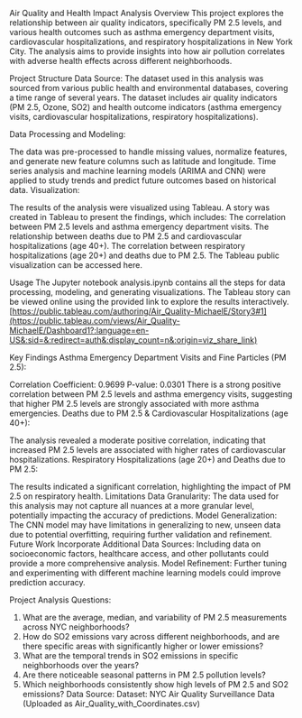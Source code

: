 Air Quality and Health Impact Analysis
Overview
This project explores the relationship between air quality indicators, specifically PM 2.5 levels, and various health outcomes such as asthma emergency department visits, cardiovascular hospitalizations, and respiratory hospitalizations in New York City. The analysis aims to provide insights into how air pollution correlates with adverse health effects across different neighborhoods.

Project Structure
Data Source: The dataset used in this analysis was sourced from various public health and environmental databases, covering a time range of several years. The dataset includes air quality indicators (PM 2.5, Ozone, SO2) and health outcome indicators (asthma emergency visits, cardiovascular hospitalizations, respiratory hospitalizations).

Data Processing and Modeling:

The data was pre-processed to handle missing values, normalize features, and generate new feature columns such as latitude and longitude.
Time series analysis and machine learning models (ARIMA and CNN) were applied to study trends and predict future outcomes based on historical data.
Visualization:

The results of the analysis were visualized using Tableau. A story was created in Tableau to present the findings, which includes:
The correlation between PM 2.5 levels and asthma emergency department visits.
The relationship between deaths due to PM 2.5 and cardiovascular hospitalizations (age 40+).
The correlation between respiratory hospitalizations (age 20+) and deaths due to PM 2.5.
The Tableau public visualization can be accessed here.

Usage
The Jupyter notebook analysis.ipynb contains all the steps for data processing, modeling, and generating visualizations.
The Tableau story can be viewed online using the provided link to explore the results interactively.
[https://public.tableau.com/authoring/Air_Quality-MichaelE/Story3#1](https://public.tableau.com/views/Air_Quality-MichaelE/Dashboard1?:language=en-US&:sid=&:redirect=auth&:display_count=n&:origin=viz_share_link)

Key Findings
Asthma Emergency Department Visits and Fine Particles (PM 2.5):

Correlation Coefficient: 0.9699
P-value: 0.0301
There is a strong positive correlation between PM 2.5 levels and asthma emergency visits, suggesting that higher PM 2.5 levels are strongly associated with more asthma emergencies.
Deaths due to PM 2.5 & Cardiovascular Hospitalizations (age 40+):

The analysis revealed a moderate positive correlation, indicating that increased PM 2.5 levels are associated with higher rates of cardiovascular hospitalizations.
Respiratory Hospitalizations (age 20+) and Deaths due to PM 2.5:

The results indicated a significant correlation, highlighting the impact of PM 2.5 on respiratory health.
Limitations
Data Granularity: The data used for this analysis may not capture all nuances at a more granular level, potentially impacting the accuracy of predictions.
Model Generalization: The CNN model may have limitations in generalizing to new, unseen data due to potential overfitting, requiring further validation and refinement.
Future Work
Incorporate Additional Data Sources: Including data on socioeconomic factors, healthcare access, and other pollutants could provide a more comprehensive analysis.
Model Refinement: Further tuning and experimenting with different machine learning models could improve prediction accuracy.

Project Analysis Questions:
1. What are the average, median, and variability of PM 2.5 measurements 
across NYC neighborhoods?
2. How do SO2 emissions vary across different neighborhoods, and are there 
specific areas with significantly higher or lower emissions?
3. What are the temporal trends in SO2 emissions in specific neighborhoods 
over the years?
4. Are there noticeable seasonal patterns in PM 2.5 pollution levels?
5. Which neighborhoods consistently show high levels of PM 2.5 and SO2 
emissions?
Data Source:
Dataset: NYC Air Quality Surveillance Data (Uploaded as 
Air_Quality_with_Coordinates.csv)
